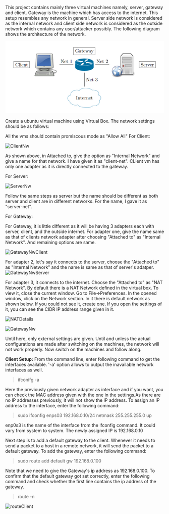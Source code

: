 This project contains mainly three virtual machines namely, server, gateway and client. Gateway is the machine which has access to the internet. 
This setup resembles any network in general. Server side network is considered as the internal network and client side network is considered as the outside network which 
contains any user/attacker possibly. The following diagram shows the architecture of the network.

![Architecture](images/ProjectArch.PNG)

Create a ubuntu virtual machine using Virtual Box. The network settings should be as follows:

All the vms should contain promiscous mode as "Allow All"
For Client:

![ClientNw](https://user-images.githubusercontent.com/102641432/174468606-e9e8bd96-6edf-488e-a167-a26a493c2f55.PNG)


As shown above, in Attached to, give the option as "Internal Network" and give a name for that network. I have given it as "client-net". CLient vm has only one adapter as it is directly connected to the gateway. 

For Server:

![ServerNw](https://user-images.githubusercontent.com/102641432/174468600-e0b529b9-d188-4b6c-bdd6-29917e6457d1.PNG)


Follow the same steps as server but the name should be different as both server and client are in different networks. For the name, I gave it as "server-net".

For Gateway:

For Gateway, it is little different as it will be having 3 adapters each with server, client, and the outside internet. For adapter one, give the name same as that of clients network adapter after choosing "Attached to" as "Internal Network". And remaining options are same.

![GatewayNwClient](https://user-images.githubusercontent.com/102641432/174468594-06792e58-c15a-493f-82fc-e04bc290d4d5.PNG)


For adapter 2, let's say it connects to the server, choose the "Attached to" as "Internal Network" and the name is same as that of server's adatper.
![GatewayNwServer](https://user-images.githubusercontent.com/102641432/174468587-2728e8cd-c4a3-4cf5-bfb0-415239c9c2d3.PNG)


For adapter 3, it connects to the internet. Choose the "Attached to" as "NAT Network". By default there is a NAT Network defined in the virtual box. To view it, close the current window. Go to File->Preferences. In the opened window, click on the Network section. In it there is default network as shown below. If you could not see it, create one. If you open the settings of it, you can see the CIDR IP address range given in it.

![NATDetails](https://user-images.githubusercontent.com/102641432/174468565-3f7f6b45-3d0d-4d72-9500-31a48b887afd.PNG)

![GatewayNw](https://user-images.githubusercontent.com/102641432/174468577-93d968aa-bcc4-4e03-8a65-52cafdecd3e5.PNG)

Until here, only external settings are given. Until and unless the actual configurations are made after switching on the machines, the network will not work properly. Now switch on the machines and follow along.

**Client Setup:**
From the command line, enter following command to get the interfaces available. '-a' option allows to output the inavailable network interfaces as well.
> ifconifg -a

Here the previously given network adapter as interface and if you want, you can check the MAC address given with the one in the settings.As there are no IP addresses previously, it will not show the IP address. To assign an IP address to the interface,  enter the following command:
> sudo ifconfig enps03 192.168.0.10/24 netmask 255.255.255.0 up

enp0s3 is the name of the interface from the ifconfig command. It could vary from system to system. The newly assigned IP is 192.168.0.10

Next step is to add a default gateway to the client. Whenever it needs to send a packet to a host in a remote network, it will send the packet to a default gateway. To add the gateway, enter the following command:
> sudo route add default gw 192.168.0.100

Note that we need to give the Gateway's ip address as 192.168.0.100. To confirm that the default gateway got set correctly, enter the following command and check whether the first line contains the ip address of the gateway.
> route -n

![routeClient](https://user-images.githubusercontent.com/102641432/174470744-44e8fbeb-0b66-4244-a4db-c7f52bb8f0bd.PNG)

